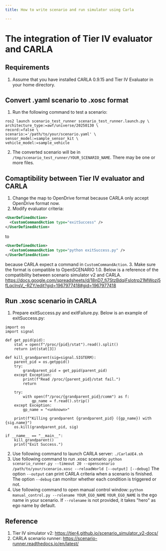 ```yaml
---
title: How to write scenario and run simulator using Carla

---
```


# The integration of Tier IV evaluator and CARLA

## Requirements

1. Assume that you have installed CARLA 0.9.15 and Tier IV Evaluator in your home directory.

## Convert .yaml scenario to .xosc format

1. Run the following command to test a scenario:
```
ros2 launch scenario_test_runner scenario_test_runner.launch.py \
architecture_type:=awf/universe/20250130 \
record:=false \
scenario:='/path/to/your/scenario.yaml' \
sensor_model:=sample_sensor_kit \
vehicle_model:=sample_vehicle
```
2. The converted scenario will be in `/tmp/scenario_test_runner/YOUR_SCENARIO_NAME`. There may be one or more files.

## Comaptibility between Tier IV evaluator and CARLA

1. Change the map to OpenDrive format because CARLA only accept OpenDrive format now.
2. Modify evaluator criteria:
```xml
<UserDefinedAction>
  <CustomCommandAction type="exitSuccess" />
</UserDefinedAction>
```
to
```xml
<UserDefinedAction>
  <CustomCommandAction type="python exitSuccess.py" />
</UserDefinedAction>
```
because CARLA expect a command in `CustomCommandAction`.
3. Make sure the format is compatible to OpenSCENARIO 1.0. Below is a reference of the compatibility between scenario simulator v2 and CARLA.
https://docs.google.com/spreadsheets/d/18nD7_fi7StzBdqiFsIotrp21MWozj5fLqcInsV_-RZY/edit?gid=1967977418#gid=1967977418

## Run .xosc scenario in CARLA

1. Prepare exitSuccess.py and exitFailure.py. Below is an example of exitSuccess.py:
```python=
import os
import signal

def get_ppid(pid):
    stat = open(f"/proc/{pid}/stat").read().split()
    return int(stat[3])

def kill_grandparent(sig=signal.SIGTERM):
    parent_pid = os.getppid()
    try:
        grandparent_pid = get_ppid(parent_pid)
    except Exception:
        print(f"Read /proc/{parent_pid}/stat fail.")
        return

    try:
        with open(f"/proc/{grandparent_pid}/comm") as f:
            gp_name = f.read().strip()
    except Exception:
        gp_name = "<unknown>"

    print(f"Killing grandparent {grandparent_pid} ({gp_name}) with {sig.name}")
    os.kill(grandparent_pid, sig)

if __name__ == "__main__":
    kill_grandparent()
    print("Exit Success.")
```

2. Use following command to launch CARLA server:
`./CarlaUE4.sh`
3. Use following command to run .xosc scenario:
`python scenario_runner.py --timeout 20 --openscenario /path/to/your/scenario.xosc --reloadWorld [--output] [--debug]`
The option `--output` can print CARLA criteria when a scenario is finished.
The option `--debug` can monitor whether each condition is triggered or not.
4. Use following command to open manual control window:
`python manual_control.py --rolename YOUR_EGO_NAME`
`YOUR_EGO_NAME` is the ego name in your scenario. If `--rolename` is not provided, it takes "hero" as ego name by default.

## Reference

1. Tier IV simulator v2:
https://tier4.github.io/scenario_simulator_v2-docs/
2. CARLA scenario runner:
https://scenario-runner.readthedocs.io/en/latest/